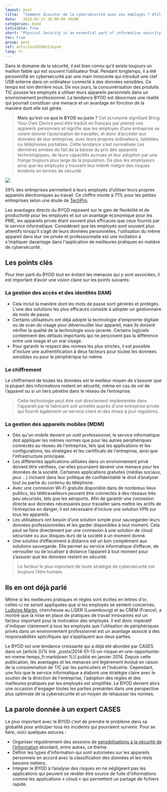 ```yaml
---
layout: post
title:  "Comment discuter de la cybersécurité avec vos employés ? Utilisez le BYOD!"
date:   2019-02-21 10:00:00 +0100
categories: byod
isVisible: True
short: "Physical Security is an essential part of information security"
toc: true
group: post
ref: articles20190221byod
lang: fr
---
```

Dans le domaine de la sécurité, il est bien connu qu’il existe toujours un maillon faible qui est souvent l’utilisateur final. Pendant longtemps, il a été personnifié en cybersécurité par une main innocente qui introduit une clef USB externe dans un ordinateur connecté à des données sensibles. Ce temps est loin derrière nous. De nos jours, la consumérisation des produits TIC pousse les employés à utiliser leurs appareils personnels dans un environnement professionnel. La tendance BYOD est désormais une réalité qui pourrait constituer une menace et un avantage en fonction de la manière dont elle est gérée.

> **Mais qu’est-ce que le BYOD au juste ?** Cet acronyme signifiant Bring Your Own Device peut être traduit en français par prenez vos appareils personnels et signifie que les employés d’une entreprise se voient donner l’autorisation de travailler, et donc d’accéder aux données de leur entreprise, avec leurs propres ordinateurs, tablettes ou téléphones portables. Cette tendance s’est normalisée ces dernières années du fait de la baisse du prix des appareils technologiques, de leurs capacités accrues et leur adoption par une frange toujours plus large de la population. De plus les employeurs ainsi que les employés y trouvent leur intérêt malgré des risques évidents en termes de sécurité.

<img src="{% link assets/img/2019/byod_fr.png %}" />

59% des entreprises permettent à leurs employés d’utiliser leurs propres appareils électroniques au travail. Ce chiffre monte à 71% pour les petites entreprises selon une étude de [TechPro](http://www.techproresearch.com/article/research-byod-booming-with-74-using-or-planning-to-use/).

Les avantages directs du BYOD reposent sur le gain de flexibilité et de productivité pour les employés et sur un avantage économique pour les PME, les appareils privés étant souvent plus efficaces que ceux fournis par le service informatique. Considérant que les employés sont souvent plus attentifs lorsqu’il s’agit de leurs données personnelles, l'utilisation du même appareil dans leur vie privée et professionnelle est une incitation à s'impliquer davantage dans l'application de meilleures pratiques en matière de cybersécurité.


## Les points clés
Pour tirer parti du BYOD tout en évitant les menaces qui y sont associées, il est important d’avoir une vision claire sur les points suivants:
###	La gestion des accès et des identités (IAM)
*	Cela inclut la manière dont les mots de passe sont générés et protégés. L'une des solutions les plus efficaces consiste à adopter un gestionnaire de mots de passe.
*	Certains utilisateurs ont déjà adopté la technologie d'empreinte digitale ou de scan du visage pour déverrouiller leur appareil, mais ils doivent vérifier la qualité de la technologie sous-jacente. Certains logiciels contiennent des défauts importants qui ne perçoivent pas la différence entre une image et un vrai visage.
*	Pour garantir le respect des normes les plus strictes, il est possible d'inclure une authentification à deux facteurs pour toutes les données sensibles ou pour le périphérique lui-même.

###	Le chiffrement
Le chiffrement de toutes les données est le meilleur moyen de s’assurer que la plupart des informations restent en sécurité, même en cas de vol de l’appareil ou si un tiers pénètre dans le réseau de l’entreprise.
> Cette technologie peut être soit directement implémentée dans l'appareil par le fabricant soit achetée auprès d'une entreprise privée qui fournit également un service client et des mises à jour régulières.

###	La gestion des appareils mobiles (MDM)
*	Dès qu'un mobile devient un outil professionnel, le service informatique doit appliquer les mêmes normes que pour les autres périphériques connectés au réseau de l'entreprise, tels que les applications et les configurations, les stratégies et les certificats de l'entreprise, ainsi que l'infrastructure principale.
*	Les différentes applications utilisées dans un environnement privé doivent être vérifiées, car elles pourraient devenir une menace pour les données de la société. Certaines applications gratuites (médias sociaux, jeux …) incluent dans leur politique de confidentialité le droit d’analyser tout ou partie du contenu du téléphone.
*	Avec une connexion Wi-Fi gratuite disponible dans de nombreux lieux publics, les télétravailleurs peuvent être connectés à des réseaux très peu sécurisés, tels que les aéroports. Afin de garantir une connexion directe aux données nécessaires pour travailler sans mettre les actifs de l’entreprise en danger, il est nécessaire d'inclure une solution VPN sur tous les appareils.
*	Les utilisateurs ont besoin d’une solution simple pour sauvegarder leurs données professionnelles et les garder disponibles à tout moment. Cela peut se faire directement par une connexion à une solution de cloud sécurisée ou aux disques durs de la société à un moment donné.
*	Une solution d’effacement à distance est un bon complément aux solutions sauvegarde. Elle permet au service informatique d’effacer, de verrouiller ou de localiser à distance l’appareil à tout moment pour s’assurer que les données restent en sécurité.

> Le facteur le plus important de toute stratégie de cybersécurité est toujours l’être humain.

## Ils en ont déjà parlé

Même si les meilleures pratiques et règles sont écrites en lettres d'or, celles-ci ne seront appliquées que si les employés se sentent concernés. [Ludivine Martin](https://statistiques.public.lu/catalogue-publications/working-papers-CEPS/2015/05-2015.pdf), chercheuse au LISER (Luxembourg) et au CREM (France), a montré que la mise en place de pratiques de travail innovantes est un facteur important pour la motivation des employés. Il est donc impératif d'indiquer clairement à tous les employés que l'utilisation de périphériques privés dans un environnement professionnel est un avantage associé à des responsabilités spécifiques qui s’appliquent aux deux parties.

Le BYOD est une tendance croissante qui a déjà été abordée par CASES dans un [article ]({% link _posts/2014-01-13-un-risque-et-une-opportunite-en-meme-temps_fr.markdown %}) publié en janvier 2014. Depuis cette publication, les avantages et les menaces ont légèrement évolué en raison de la consommation de TIC par les particuliers et l’industrie. Cependant, une fois que le service informatique a élaboré une stratégie claire avec le soutien de la direction de l'entreprise, l'adoption des règles et des meilleures pratiques par les employés est simplifiée. Le BYOD devient alors une occasion d'engager toutes les parties prenantes dans une perspective plus optimiste de la cybersécurité et un moyen de rehausser les normes.

## La parole donnée à un expert CASES
 Le plus important avec le BYOD c’est de prendre le problème dans sa globalité pour anticiper tous les incidents qui pourraient survenir. Pour se faire, voici quelques astuces :
*	Organiser régulièrement des sessions de [sensibilisations à la sécurité de l’information](https://www.cases.lu/services/trainings.html) abordant, entre autres, ce thème.
*	Définir les types d’information qui sont autorisées sur les appareils personnels en accord avec la classification des données et les réels besoins métiers.
*	Intégrer le BYOD à l’analyse des risques en ne négligeant pas les applications qui peuvent se révéler être source de fuite d’informations comme les applications « cloud » qui permettent un partage de fichiers rapide.
